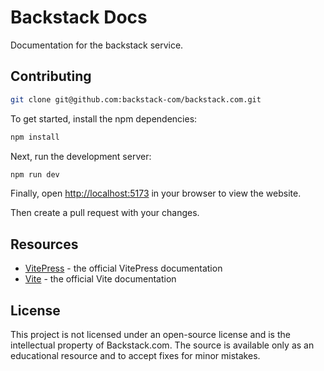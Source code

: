 # Backstack Docs

Documentation for the backstack service.

## Contributing

```bash
git clone git@github.com:backstack-com/backstack.com.git
```

To get started, install the npm dependencies:

```bash
npm install
```

Next, run the development server:

```bash
npm run dev
```

Finally, open [http://localhost:5173](http://localhost:5173) in your browser to view the website.

Then create a pull request with your changes.


## Resources

- [VitePress](https://vitepress.dev) - the official VitePress documentation
- [Vite](https://vitejs.dev) - the official Vite documentation


## License

This project is not licensed under an open-source license and is the intellectual property of Backstack.com. The source is available only as an educational resource and to accept fixes for minor mistakes.
